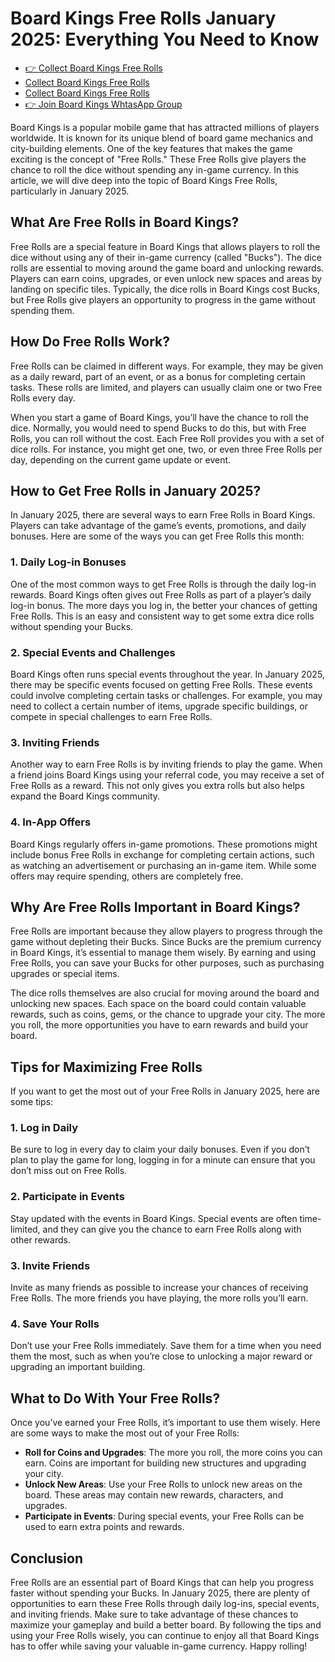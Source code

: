 # Board Kings Free Rolls January 2025: Everything You Need to Know

 - [👉 Collect Board Kings Free Rolls](https://chat.whatsapp.com/JS2ZPF8HC3X9ZtM277rTHa)
 - [Collect Board Kings Free Rolls](https://chat.whatsapp.com/JS2ZPF8HC3X9ZtM277rTHa)
 - [Collect Board Kings Free Rolls](https://srtech2020.in/board-kings-free-rolls.html)
 - [👉 Join Board Kings WhtasApp Group](https://chat.whatsapp.com/JS2ZPF8HC3X9ZtM277rTHa)

Board Kings is a popular mobile game that has attracted millions of players worldwide. It is known for its unique blend of board game mechanics and city-building elements. One of the key features that makes the game exciting is the concept of "Free Rolls." These Free Rolls give players the chance to roll the dice without spending any in-game currency. In this article, we will dive deep into the topic of Board Kings Free Rolls, particularly in January 2025.

## What Are Free Rolls in Board Kings?

Free Rolls are a special feature in Board Kings that allows players to roll the dice without using any of their in-game currency (called "Bucks"). The dice rolls are essential to moving around the game board and unlocking rewards. Players can earn coins, upgrades, or even unlock new spaces and areas by landing on specific tiles. Typically, the dice rolls in Board Kings cost Bucks, but Free Rolls give players an opportunity to progress in the game without spending them.

## How Do Free Rolls Work?

Free Rolls can be claimed in different ways. For example, they may be given as a daily reward, part of an event, or as a bonus for completing certain tasks. These rolls are limited, and players can usually claim one or two Free Rolls every day. 

When you start a game of Board Kings, you’ll have the chance to roll the dice. Normally, you would need to spend Bucks to do this, but with Free Rolls, you can roll without the cost. Each Free Roll provides you with a set of dice rolls. For instance, you might get one, two, or even three Free Rolls per day, depending on the current game update or event.

## How to Get Free Rolls in January 2025?

In January 2025, there are several ways to earn Free Rolls in Board Kings. Players can take advantage of the game’s events, promotions, and daily bonuses. Here are some of the ways you can get Free Rolls this month:

### 1. Daily Log-in Bonuses
One of the most common ways to get Free Rolls is through the daily log-in rewards. Board Kings often gives out Free Rolls as part of a player’s daily log-in bonus. The more days you log in, the better your chances of getting Free Rolls. This is an easy and consistent way to get some extra dice rolls without spending your Bucks.

### 2. Special Events and Challenges
Board Kings often runs special events throughout the year. In January 2025, there may be specific events focused on getting Free Rolls. These events could involve completing certain tasks or challenges. For example, you may need to collect a certain number of items, upgrade specific buildings, or compete in special challenges to earn Free Rolls.

### 3. Inviting Friends
Another way to earn Free Rolls is by inviting friends to play the game. When a friend joins Board Kings using your referral code, you may receive a set of Free Rolls as a reward. This not only gives you extra rolls but also helps expand the Board Kings community.

### 4. In-App Offers
Board Kings regularly offers in-game promotions. These promotions might include bonus Free Rolls in exchange for completing certain actions, such as watching an advertisement or purchasing an in-game item. While some offers may require spending, others are completely free.

## Why Are Free Rolls Important in Board Kings?

Free Rolls are important because they allow players to progress through the game without depleting their Bucks. Since Bucks are the premium currency in Board Kings, it’s essential to manage them wisely. By earning and using Free Rolls, you can save your Bucks for other purposes, such as purchasing upgrades or special items.

The dice rolls themselves are also crucial for moving around the board and unlocking new spaces. Each space on the board could contain valuable rewards, such as coins, gems, or the chance to upgrade your city. The more you roll, the more opportunities you have to earn rewards and build your board.

## Tips for Maximizing Free Rolls

If you want to get the most out of your Free Rolls in January 2025, here are some tips:

### 1. Log in Daily
Be sure to log in every day to claim your daily bonuses. Even if you don’t plan to play the game for long, logging in for a minute can ensure that you don’t miss out on Free Rolls.

### 2. Participate in Events
Stay updated with the events in Board Kings. Special events are often time-limited, and they can give you the chance to earn Free Rolls along with other rewards.

### 3. Invite Friends
Invite as many friends as possible to increase your chances of receiving Free Rolls. The more friends you have playing, the more rolls you’ll earn.

### 4. Save Your Rolls
Don’t use your Free Rolls immediately. Save them for a time when you need them the most, such as when you’re close to unlocking a major reward or upgrading an important building.

## What to Do With Your Free Rolls?

Once you’ve earned your Free Rolls, it’s important to use them wisely. Here are some ways to make the most out of your Free Rolls:

- **Roll for Coins and Upgrades**: The more you roll, the more coins you can earn. Coins are important for building new structures and upgrading your city.
- **Unlock New Areas**: Use your Free Rolls to unlock new areas on the board. These areas may contain new rewards, characters, and upgrades.
- **Participate in Events**: During special events, your Free Rolls can be used to earn extra points and rewards.

## Conclusion

Free Rolls are an essential part of Board Kings that can help you progress faster without spending your Bucks. In January 2025, there are plenty of opportunities to earn these Free Rolls through daily log-ins, special events, and inviting friends. Make sure to take advantage of these chances to maximize your gameplay and build a better board. By following the tips and using your Free Rolls wisely, you can continue to enjoy all that Board Kings has to offer while saving your valuable in-game currency. Happy rolling!

